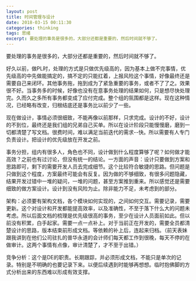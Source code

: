 ```yaml
---
layout: post
title: 时间管理与设计
date: 2018-03-15 00:11:30
categories: thinking
tags: 思绪
excerpt: 要处理的事务是很多的，大部分还都是重要的，然后时间就不够了。
---
```


要处理的事务是很多的，大部分还都是重要的，然后时间就不够了。

好久以前，做PL时，处理的方式是只做优先级高的，因为基本上做不完事情，优先级高的中先做能搞定的，搞不定的只能扛着，上报风险这个事情，好像最终还是需要自己来闭环。其他事务拖，拖到成为了紧急重要的事务，或者不了了之。效果很不好。当事务多的时候，好像也没有在意事务处理的结果如何，只是想尽快处理完。久而久之多所有事务都变成了应付完成。整个组的氛围都是这样。现在这种情况，已经略有改变，归根结底还是事务比以前少了一些。

现在做设计，事情必须很细致，不能再像以前那样，只求完成。设计的不好，设计的不到位，最终还是我们组的兄弟自己买单。所以在设计阶段只能慢慢磨，磨到一切都清楚了写文档。很费时间，难以满足当前迭代的需求--快。所以需要有人专门负责设计。把设计的优先级放在开发之前。

事务分担，组内有很多人，角色也不同，设计做到什么程度算够了呢？如何做才能高效？之前也有过讨论，但没有统一的结论。一方面的声音：设计只要做到方案和思路即可，剩下的需要开发人员去完成细节。这个比较符合敏捷的思路。但问题是只做到这个程度，方案最终可能会有反复。因为做的不够细致，有很多问题隐藏，结果开发过错中一堆的疑问，一堆的问题，甚至方案推到重来。所以感觉还是需要细致的做方案设计。设计到没有风险为止。除非能力不足，未考虑到的部分。

架构：必须要有架构文档，各个模块如何实现的，之间如何交互。需要记录，需要更新。这个对设计和开发都能提高效率，以及准确性，不至于落下什么大的问题未考虑。所以后面文档的梳理是优先级很高的事务，至少在设计人员面前如此。但以前没有积累，白手起家。需要一点一点补上。对于当前正在开发的，需要全员都清楚设计的思路，版本结束前形成文档。等依赖的补上后，连起来归档。（前天表妹跟我讲到在他们公司驻扎的普华永道的会计师们每天都工作到很晚，每天不停的在做审计。这两个事情有点像，审计清楚了，才不至于出错。）

竞争分析：这个是DE的职责。长期跟踪，并必须形成文档，不能只是单次的记录。特别是不明确的也要记录下来。以便后续遇到时能够再想想。临时抱佛脚的方式分析出来的东西难以形成有效支撑。



